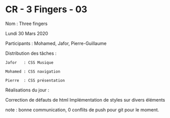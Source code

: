 # CR - 3 Fingers - 03

Nom : Three fingers

Lundi 30 Mars 2020

Participants : Mohamed, Jafor, Pierre-Guillaume

Distribution des tâches :

    Jafor   : CSS Musique

    Mohamed : CSS navigation

    Pierre  : CSS présentation

Réalisations du jour :

Correction de défauts de html
Implémentation de styles sur divers éléments

note : bonne communication, 0 conflits de push pour git pour le moment.
